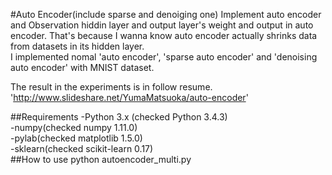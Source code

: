 #Auto Encoder(include sparse and denoiging one)
Implement auto encoder and Observation hiddin layer and output layer's weight and output in auto encoder. That's because I wanna know auto encoder actually shrinks data from datasets in its hidden layer.  
I implemented nomal 'auto encoder', 'sparse auto encoder' and 'denoising auto encoder' with MNIST dataset.  

The result in the experiments is in follow resume.  
'http://www.slideshare.net/YumaMatsuoka/auto-encoder'  

##Requirements
-Python 3.x (checked Python 3.4.3)  
-numpy(checked numpy 1.11.0)  
-pylab(checked matplotlib 1.5.0)  
-sklearn(checked scikit-learn 0.17)  
##How to use
python autoencoder_multi.py
